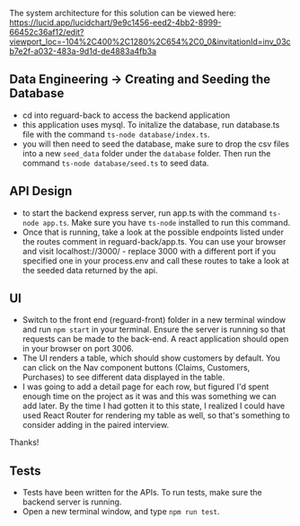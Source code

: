 The system architecture for this solution can be viewed here: https://lucid.app/lucidchart/9e9c1456-eed2-4bb2-8999-66452c36af12/edit?viewport_loc=-104%2C400%2C1280%2C654%2C0_0&invitationId=inv_03cb7e2f-a032-483a-9d1d-de4883a4fb3a

## Data Engineering -> Creating and Seeding the Database

- cd into reguard-back to access the backend application
- this application uses mysql. To initalize the database, run database.ts file with the command `ts-node database/index.ts`. 
- you will then need to seed the database, make sure to drop the csv files into a new `seed_data` folder under the `database` folder. Then run the command `ts-node database/seed.ts` to seed data.

## API Design

- to start the backend express server, run app.ts with the command `ts-node app.ts`. Make sure you have `ts-node` installed to run this command.
- Once that is running, take a look at the possible endpoints listed under the routes comment in reguard-back/app.ts. You can use your browser and visit localhost://3000/ - replace 3000 with a different port if you specified one in your process.env and call these routes to take a look at the seeded data returned by the api. 

## UI 

- Switch to the front end (reguard-front) folder in a new terminal window and run `npm start` in your terminal. Ensure the server is running so that requests can be made to the back-end. A react application should open in your browser on port 3006.
- The UI renders a table, which should show customers by default. You can click on the Nav component buttons (Claims, Customers, Purchases) to see different data displayed in the table. 
- I was going to add a detail page for each row, but figured I'd spent enough time on the project as it was and this was something we can add later. By the time I had gotten it to this state, I realized I could have used React Router for rendering my table as well, so that's something to consider adding in the paired interview.

Thanks!

## Tests

- Tests have been written for the APIs. To run tests, make sure the backend server is running. 
- Open a new terminal window, and type `npm run test`.

